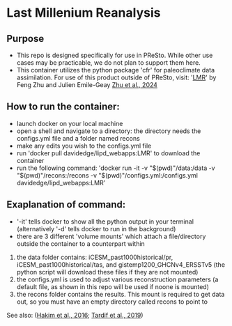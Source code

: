 # Last Millenium Reanalysis  

## Purpose
* This repo is designed specifically for use in PReSto. While other use cases may be practicable, we do not plan to support them here.
* This container utilizes the python package 'cfr' for paleoclimate data assimilation. For use of this product outside of PReSto, visit: '[LMR](https://fzhu2e.github.io/cfr/notebooks/lmr-cli.html)' by Feng Zhu and Julien Emile-Geay [Zhu et al., 2024](https://gmd.copernicus.org/articles/17/3409/2024/)

## How to run the container:
* launch docker on your local machine  
* open a shell and navigate to a directory: the directory needs the configs.yml file and a folder named recons  
* make any edits you wish to the configs.yml file  
* run 'docker pull davidedge/lipd_webapps:LMR' to download the container  
* run the following command: 'docker run -it -v "$(pwd)"/data:/data -v "$(pwd)"/recons:/recons -v "$(pwd)"/configs.yml:/configs.yml davidedge/lipd_webapps:LMR' 

## Exaplanation of command: 

* '-it' tells docker to show all the python output in your terminal (alternatively '-d' tells docker to run in the background)  
* there are 3 different 'volume mounts' which attach a file/directory outside the container to a counterpart within  
1. the data folder contains: iCESM_past1000historical/pr, iCESM_past1000historical/tas, and gistemp1200_GHCNv4_ERSSTv5 (the python script will download these files if they are not mounted)
2. the configs.yml is used to adjust various reconstruction parameters (a default file, as shown in this repo will be used if noone is mounted)
3. the recons folder contains the results. This mount is required to get data out, so you must have an empty directory called recons to point to 


See also: ([Hakim et al., 2016](https://doi.org/10.1002/2016JD024751); [Tardif et al., 2019](https://doi.org/https://doi.org/10.5194/cp-15-1251-2019))
